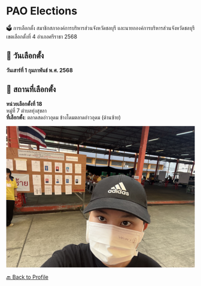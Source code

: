 # PAO Elections  
🗳️ การเลือกตั้ง สมาชิกสภาองค์การบริหารส่วนจังหวัดชลบุรี และนายกองค์การบริหารส่วนจังหวัดชลบุรี เขตเลือกตั้งที่ 4 อำเภอศรีราชา 2568

## 📅 วันเลือกตั้ง  
**วันเสาร์ที่ 1 กุมภาพันธ์ พ.ศ. 2568**

## 📍 สถานที่เลือกตั้ง  
**หน่วยเลือกตั้งที่ 18**  
หมู่ที่ 7 ตำบลทุ่งสุขลา  
**ที่เลือกตั้ง:** ตลาดสดอ่าวอุดม ข้างโดมตลาดอ่าวอุดม (ด้านซ้าย)

![หน่วยเลือกตั้ง](Images/IMG_7547.jpeg)


[🔙 Back to Profile](https://aomknw.github.io)

